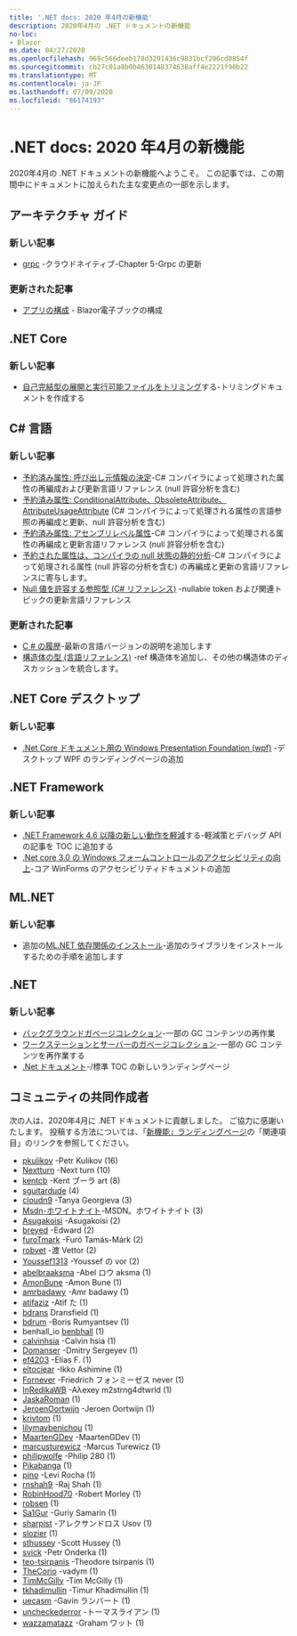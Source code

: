 ```yaml
---
title: '.NET docs: 2020 年4月の新機能'
description: 2020年4月の .NET ドキュメントの新機能
no-loc:
- Blazor
ms.date: 04/27/2020
ms.openlocfilehash: 969c566deeb178d3291436c9831bcf296cd0854f
ms.sourcegitcommit: cb27c01a8b0b4630148374638aff4e2221f90b22
ms.translationtype: MT
ms.contentlocale: ja-JP
ms.lasthandoff: 07/09/2020
ms.locfileid: "86174193"
---
```

# <a name="net-docs-whats-new-for-april-2020"></a>.NET docs: 2020 年4月の新機能

2020年4月の .NET ドキュメントの新機能へようこそ。 この記事では、この期間中にドキュメントに加えられた主な変更点の一部を示します。

## <a name="architecture-guides"></a>アーキテクチャ ガイド

### <a name="new-articles"></a>新しい記事

- [grpc](../architecture/cloud-native/grpc.md) -クラウドネイティブ-Chapter 5-Grpc の更新

### <a name="updated-articles"></a>更新された記事

- [アプリの構成](../architecture/blazor-for-web-forms-developers/config.md)  -  Blazor電子ブックの構成

## <a name="net-core"></a>.NET Core

### <a name="new-articles"></a>新しい記事

- [自己完結型の展開と実行可能ファイルをトリミング](../core/deploying/trim-self-contained.md)する-トリミングドキュメントを作成する

## <a name="c-language"></a>C# 言語

### <a name="new-articles"></a>新しい記事

- [予約済み属性: 呼び出し元情報の決定](../csharp/language-reference/attributes/caller-information.md)-C# コンパイラによって処理された属性の再編成および更新言語リファレンス (null 許容分析を含む)
- [予約済み属性: ConditionalAttribute、ObsoleteAttribute、AttributeUsageAttribute](../csharp/language-reference/attributes/general.md) (C# コンパイラによって処理される属性の言語参照の再編成と更新、null 許容分析を含む)
- [予約済み属性: アセンブリレベル属性](../csharp/language-reference/attributes/global.md)-C# コンパイラによって処理される属性の再編成と更新言語リファレンス (null 許容分析を含む)
- [予約された属性は、コンパイラの null 状態の静的分析](../csharp/language-reference/attributes/nullable-analysis.md)-C# コンパイラによって処理される属性 (null 許容の分析を含む) の再編成と更新の言語リファレンスに寄与します。
- [Null 値を許容する参照型 (C# リファレンス)](../csharp/language-reference/builtin-types/nullable-reference-types.md) -nullable token および関連トピックの更新言語リファレンス

### <a name="updated-articles"></a>更新された記事

- [C \# の履歴](../csharp/whats-new/csharp-version-history.md)-最新の言語バージョンの説明を追加します
- [構造体の型 (言語リファレンス)](../csharp/language-reference/builtin-types/struct.md) -ref 構造体を追加し、その他の構造体のディスカッションを統合します。

## <a name="net-core-desktop"></a>.NET Core デスクトップ

### <a name="new-articles"></a>新しい記事

- [.Net Core ドキュメント用の Windows Presentation Foundation (wpf)](../desktop-wpf/index.yml) -デスクトップ WPF のランディングページの追加

## <a name="net-framework"></a>.NET Framework

### <a name="new-articles"></a>新しい記事

- [.NET Framework 4.6 以降の新しい動作を軽減](../framework/migration-guide/mitigations.md)する-軽減策とデバッグ API の記事を TOC に追加する
- [.Net core 3.0 の Windows フォームコントロールのアクセシビリティの向上](../framework/winforms/windows-forms-accessibility-improvements.md)-コア WinForms のアクセシビリティドキュメントの追加

## <a name="mlnet"></a>ML.NET

### <a name="new-articles"></a>新しい記事

- 追加の[ML.NET 依存関係のインストール](../machine-learning/how-to-guides/install-extra-dependencies.md)-追加のライブラリをインストールするための手順を追加します

## <a name="net"></a>.NET

### <a name="new-articles"></a>新しい記事

- [バックグラウンドガベージコレクション](../standard/garbage-collection/background-gc.md)-一部の GC コンテンツの再作業
- [ワークステーションとサーバーのガベージコレクション](../standard/garbage-collection/workstation-server-gc.md)-一部の GC コンテンツを再作業する
- [.Net ドキュメント](../standard/index.yml)-/標準 TOC の新しいランディングページ

## <a name="community-contributors"></a>コミュニティの共同作成者

次の人は、2020年4月に .NET ドキュメントに貢献しました。 ご協力に感謝いたします。 投稿する方法については、「[新機能」ランディングページ](index.yml)の「関連項目」のリンクを参照してください。

- [pkulikov](https://github.com/pkulikov) -Petr Kulikov (16)
- [Nextturn](https://github.com/NextTurn) -Next turn (10)
- [kentcb](https://github.com/kentcb) -Kent ブーラ art (8)
- [sguitardude](https://github.com/sguitardude) (4)
- [cloudn9](https://github.com/cloudn9) -Tanya Georgieva (3)
- [Msdn-ホワイトナイト](https://github.com/MSDN-WhiteKnight)-MSDN。ホワイトナイト (3)
- [Asugakoisi](https://github.com/Asugakoisi) -Asugakoisi (2)
- [breyed](https://github.com/breyed) -Edward (2)
- [furoTmark](https://github.com/furoTmark) -Furó Tamás-Márk (2)
- [robvet](https://github.com/robvet) -渡 Vettor (2)
- [Youssef1313](https://github.com/Youssef1313) -Youssef の vor (2)
- [abelbraaksma](https://github.com/abelbraaksma) -Abel ロウ aksma (1)
- [AmonBune](https://github.com/AmonBune) -Amon Bune (1)
- [amrbadawy](https://github.com/amrbadawy) -Amr badawy (1)
- [atifaziz](https://github.com/atifaziz) -Atif た (1)
- [bdrans](https://github.com/bdrans) Dransfield (1)
- [bdrum](https://github.com/bdrum) -Boris Rumyantsev (1)
- benhall_io [benbhall](https://github.com/benbhall) (1)
- [calvinhsia](https://github.com/calvinhsia) -Calvin hsia (1)
- [Domanser](https://github.com/Domanser) -Dmitry Sergeyev (1)
- [ef4203](https://github.com/ef4203) -Elias F. (1)
- [eltociear](https://github.com/eltociear) -Ikko Ashimine (1)
- [Fornever](https://github.com/ForNeVeR) -Friedrich フォンミーゼス never (1)
- [InRedikaWB](https://github.com/InRedikaWB) -Aλexey m2strng4dtwrld (1)
- [JaskaRoman](https://github.com/JaskaRoman) (1)
- [JeroenOortwijn](https://github.com/JeroenOortwijn) -Jeroen Oortwijn (1)
- [krivtom](https://github.com/krivtom) (1)
- [lilymaybenichou](https://github.com/lilymaybenichou) (1)
- [MaartenGDev](https://github.com/MaartenGDev) -MaartenGDev (1)
- [marcusturewicz](https://github.com/marcusturewicz) -Marcus Turewicz (1)
- [philipwolfe](https://github.com/philipwolfe) -Philip 280 (1)
- [Pikabanga](https://github.com/Pikabanga) (1)
- [pino](https://github.com/pino) -Levi Rocha (1)
- [rnshah9](https://github.com/rnshah9) -Raj Shah (1)
- [RobinHood70](https://github.com/RobinHood70) -Robert Morley (1)
- [robsen](https://github.com/robsen) (1)
- [Sa1Gur](https://github.com/Sa1Gur) -Guriy Samarin (1)
- [sharpist](https://github.com/sharpist) -アレクサンドロス Usov (1)
- [slozier](https://github.com/slozier) (1)
- [sthussey](https://github.com/sthussey) -Scott Hussey (1)
- [svick](https://github.com/svick) -Petr Onderka (1)
- [teo-tsirpanis](https://github.com/teo-tsirpanis) -Theodore tsirpanis (1)
- [TheCorio](https://github.com/TheCorio) -vadym (1)
- [TimMcGilly](https://github.com/TimMcGilly) -Tim McGilly (1)
- [tkhadimullin](https://github.com/tkhadimullin) -Timur Khadimullin (1)
- [uecasm](https://github.com/uecasm) -Gavin ランバート (1)
- [uncheckederror](https://github.com/uncheckederror) -トーマスライアン (1)
- [wazzamatazz](https://github.com/wazzamatazz) -Graham ワット (1)
